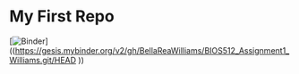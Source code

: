 # My First Repo
[![Binder](https://mybinder.org/badge_logo.svg)]((https://gesis.mybinder.org/v2/gh/BellaReaWilliams/BIOS512_Assignment1_Williams.git/HEAD
))
